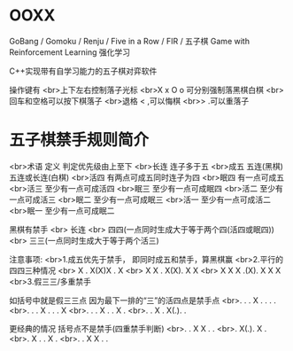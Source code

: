 OOXX
===

GoBang / Gomoku / Renju / Five in a Row / FIR / 五子棋 Game with Reinforcement Learning 强化学习

C++实现带有自学习能力的五子棋对弈软件




操作键有
<br\>上下左右控制落子光标
<br\>X x O o 可分别强制落黑棋白棋
<br\>回车和空格可以按下棋落子
<br\>退格 < ,可以悔棋
<br\>\> .可以重落子




五子棋禁手规则简介
===
<br\>术语 定义     判定优先级由上至下
<br\>长连 连子多于五
<br\>成五 五连(黑棋) 五连或长连(白棋)
<br\>活四 有两点可成五同时连子为四
<br\>眠四 有一点可成五
<br\>活三 至少有一点可成活四
<br\>眠三 至少有一点可成眠四
<br\>活二 至少有一点可成活三
<br\>眠二 至少有一点可成眠三
<br\>活一 至少有一点可成活二
<br\>眠一 至少有一点可成眠二


黑棋有禁手 
<br\>  长连 
<br\>	四四(一点同时生成大于等于两个四(活四或眠四)) 
<br\>	三三(一点同时生成大于等于两个活三) 

注意事项:
<br\>1.成五优先于禁手， 即同时成五和禁手，算黑棋赢
<br\>2.平行的四四三种情况
<br\>	X . X(X)X . X
<br\>	X X . X(X). X X
<br\>	X X X .(X). X X X
<br\>3.假三三/多重禁手 

如括号中就是假三三点 因为最下一排的“三”的活四点是禁手点
<br\>. . . X . . . . 
<br\>. . . X . . . X
<br\>. . . X . . X . 
<br\>. . X . X(.). . 

更经典的情况  括号点不是禁手(四重禁手判断)
<br\>. . X X . . 
<br\>. X(.). X .
<br\>. X . . X .
<br\>. . X X . .


